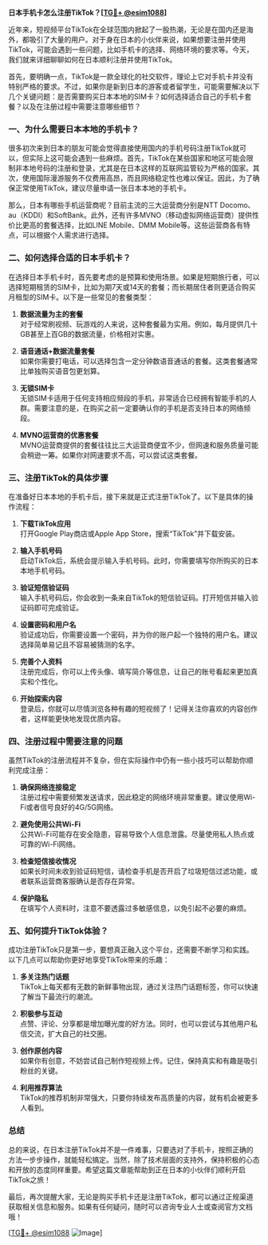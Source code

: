 **日本手机卡怎么注册TikTok？[[TG💪+ @esim1088](https://t.me/s/esim1088)]**

近年来，短视频平台TikTok在全球范围内掀起了一股热潮，无论是在国内还是海外，都吸引了大量的用户。对于身在日本的小伙伴来说，如果想要注册并使用TikTok，可能会遇到一些问题，比如手机卡的选择、网络环境的要求等。今天，我们就来详细聊聊如何在日本顺利注册并使用TikTok。

首先，要明确一点，TikTok是一款全球化的社交软件，理论上它对手机卡并没有特别严格的要求。不过，如果你是新到日本的游客或者留学生，可能需要解决以下几个关键问题：是否需要购买日本本地的SIM卡？如何选择适合自己的手机卡套餐？以及在注册过程中需要注意哪些细节？

### **一、为什么需要日本本地的手机卡？**

很多初次来到日本的朋友可能会觉得直接使用国内的手机号码注册TikTok就可以，但实际上这可能会遇到一些麻烦。首先，TikTok在某些国家和地区可能会限制非本地号码的注册和登录，尤其是在日本这样的互联网监管较为严格的国家。其次，使用国际漫游服务不仅费用高昂，而且网络稳定性也难以保证。因此，为了确保正常使用TikTok，建议尽量申请一张日本本地的手机卡。

那么，日本有哪些手机运营商呢？目前主流的三大运营商分别是NTT Docomo、au（KDDI）和SoftBank。此外，还有许多MVNO（移动虚拟网络运营商）提供性价比更高的套餐选择，比如LINE Mobile、DMM Mobile等。这些运营商各有特点，可以根据个人需求进行选择。

### **二、如何选择合适的日本手机卡？**

在选择日本手机卡时，首先要考虑的是预算和使用场景。如果是短期旅行者，可以选择短期租赁的SIM卡，比如为期7天或14天的套餐；而长期居住者则更适合购买月租型的SIM卡。以下是一些常见的套餐类型：

1. **数据流量为主的套餐**  
   对于经常刷视频、玩游戏的人来说，这种套餐最为实用。例如，每月提供几十GB甚至上百GB的数据流量，价格相对实惠。

2. **语音通话+数据流量套餐**  
   如果你需要打电话，可以选择包含一定分钟数语音通话的套餐。这类套餐通常比单独购买语音包更划算。

3. **无锁SIM卡**  
   无锁SIM卡适用于任何支持相应频段的手机，非常适合已经拥有智能手机的人群。需要注意的是，在购买之前一定要确认你的手机是否支持日本的网络频段。

4. **MVNO运营商的优惠套餐**  
   MVNO运营商提供的套餐往往比三大运营商便宜不少，但网速和服务质量可能会稍逊一筹。如果你对网速要求不高，可以尝试这类套餐。

### **三、注册TikTok的具体步骤**

在准备好日本本地的手机卡后，接下来就是正式注册TikTok了。以下是具体的操作流程：

1. **下载TikTok应用**  
   打开Google Play商店或Apple App Store，搜索“TikTok”并下载安装。

2. **输入手机号码**  
   启动TikTok后，系统会提示输入手机号码。此时，你需要填写你所购买的日本本地手机号码。

3. **验证短信验证码**  
   输入手机号码后，你会收到一条来自TikTok的短信验证码。打开短信并输入验证码即可完成验证。

4. **设置密码和用户名**  
   验证成功后，你需要设置一个密码，并为你的账户起一个独特的用户名。建议选择简单易记且不容易被猜测的名字。

5. **完善个人资料**  
   注册完成后，你可以上传头像、填写简介等信息，让自己的账号看起来更加真实和个性化。

6. **开始探索内容**  
   登录后，你就可以尽情浏览各种有趣的短视频了！记得关注你喜欢的内容创作者，这样能更快地发现优质内容。

### **四、注册过程中需要注意的问题**

虽然TikTok的注册流程并不复杂，但在实际操作中仍有一些小技巧可以帮助你顺利完成注册：

1. **确保网络连接稳定**  
   注册过程中需要频繁发送请求，因此稳定的网络环境非常重要。建议使用Wi-Fi或者信号良好的4G/5G网络。

2. **避免使用公共Wi-Fi**  
   公共Wi-Fi可能存在安全隐患，容易导致个人信息泄露。尽量使用私人热点或可靠的Wi-Fi网络。

3. **检查短信接收情况**  
   如果长时间未收到验证码短信，请检查手机是否开启了垃圾短信过滤功能，或者联系运营商客服确认是否存在异常。

4. **保护隐私**  
   在填写个人资料时，注意不要透露过多敏感信息，以免引起不必要的麻烦。

### **五、如何提升TikTok体验？**

成功注册TikTok只是第一步，要想真正融入这个平台，还需要不断学习和实践。以下几点可以帮助你更好地享受TikTok带来的乐趣：

1. **多关注热门话题**  
   TikTok上每天都有无数的新鲜事物出现，通过关注热门话题标签，你可以快速了解当下最流行的潮流。

2. **积极参与互动**  
   点赞、评论、分享都是增加曝光度的好方法。同时，也可以尝试与其他用户私信交流，扩大自己的社交圈。

3. **创作原创内容**  
   如果你有创意，不妨尝试自己制作短视频上传。记住，保持真实和有趣是吸引粉丝的关键。

4. **利用推荐算法**  
   TikTok的推荐机制非常强大，只要你持续发布高质量的内容，就有机会被更多人看到。

### **总结**

总的来说，在日本注册TikTok并不是一件难事，只要选对了手机卡，按照正确的方法一步步操作，就能轻松搞定。当然，除了技术层面的支持外，保持积极的心态和开放的态度同样重要。希望这篇文章能帮助到正在日本的小伙伴们顺利开启TikTok之旅！

最后，再次提醒大家，无论是购买手机卡还是注册TikTok，都可以通过正规渠道获取相关信息和服务。如果有任何疑问，随时可以咨询专业人士或查阅官方文档哦！

[[TG💪+ @esim1088](https://t.me/s/esim1088) ![Image](https://i.postimg.cc/4NQfJmqS/Snipaste-2025-05-13-00-14-12.png)]